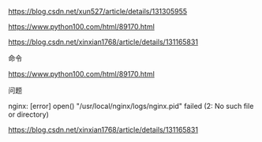 



https://blog.csdn.net/xun527/article/details/131305955



https://www.python100.com/html/89170.html


https://blog.csdn.net/xinxian1768/article/details/131165831



命令

https://www.python100.com/html/89170.html



问题

nginx: [error] open() "/usr/local/nginx/logs/nginx.pid" failed (2: No such file or directory)

https://blog.csdn.net/xinxian1768/article/details/131165831
